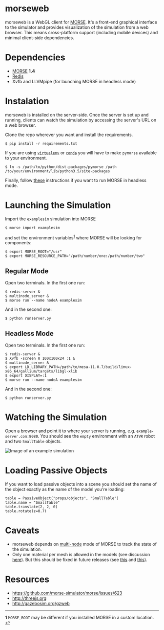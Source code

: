 morseweb
========
morseweb is a WebGL client for [MORSE](https://www.openrobots.org/morse/doc/stable/morse.html). It's a front-end graphical interface to the simulator and provides visualization of the simulation from a web browser. This means cross-platform support (including mobile devices) and minimal client-side dependencies.

# Dependencies
+ [MORSE](https://www.openrobots.org/morse/doc/stable/user/installation.html#manual-installation) **1.4**
+ [Redis](http://redis.io/topics/quickstart)
+ Xvfb and LLVMpipe (for launching MORSE in headless mode)

# Instalation
morseweb is installed on the server-side. Once the server is set up and running, clients can watch the simulation by accessing the server's URL on a web browser.

Clone the repo wherever you want and install the requirements.
```
$ pip install -r requirements.txt
```

If you are using [`virtualenv`](https://virtualenv.pypa.io/en/latest/) or [`conda`](http://conda.pydata.org/docs/index.html) you will have to make `pymorse` available to your environment.
```
$ ln -s /path/to/python/dist-packages/pymorse /path /to/your/environment/lib/python3.5/site-packages
```

Finally, follow [these](https://www.openrobots.org/morse/doc/latest/headless.html) instructions if you want to run MORSE in headless mode.

# Launching the Simulation
Import the `examplesim` simulation into MORSE
```
$ morse import examplesim
```
and set the environment variables<sup id="a1">[1](#fn1)</sup> where MORSE will be looking for components:
```
$ export MORSE_ROOT="/usr"
$ export MORSE_RESOURCE_PATH="/path/number/one:/path/number/two"
```

## Regular Mode
Open two terminals. In the first one run:
```
$ redis-server &
$ multinode_server &
$ morse run --name nodeA examplesim
```
And in the second one:
```
$ python runserver.py
```

## Headless Mode
Open two terminals. In the first one run:
```
$ redis-server &
$ Xvfb -screen 0 100x100x24 :1 &
$ multinode_server &
$ export LD_LIBRARY_PATH=/path/to/mesa-11.0.7/build/linux-x86_64/gallium/targets/libgl-xlib
$ export DISPLAY=:1
$ morse run --name nodeA examplesim
```
And in the second one:
```
$ python runserver.py
```

# Watching the Simulation
Open a browser and point it to where your server is running, e.g. `example-server.com:8080`. You should see the `empty` environment with an `ATVR` robot and two `SmallTable` objects.

![Image of an example simulation](http://i.imgur.com/NXsbjrW.png)

# Loading Passive Objects
If you want to load passive objects into a scene you should set the name of the object exactly as the name of the model you're loading:

```
table = PassiveObject("props/objects", "SmallTable")
table.name = "SmallTable"
table.translate(2, 2, 0)
table.rotate(z=0.7)
```

# Caveats
+ morseweb depends on [multi-node](http://www.openrobots.org/morse/doc/stable/multinode.html)
 mode of MORSE to track the state of the simulation.
+ Only one material per mesh is allowed in the models (see discussion [here](https://github.com/mrdoob/three.js/issues/6731#issuecomment-115308900)). But this should be fixed in future releases (see [this](https://github.com/mrdoob/three.js/pull/8087) and [this](https://github.com/mrdoob/three.js/pull/8068)).

# Resources
+ https://github.com/morse-simulator/morse/issues/623
+ http://threejs.org
+ http://gazebosim.org/gzweb

---
<b id="fn1">1</b> `MORSE_ROOT` may be different if you installed MORSE in a custom location. [&#8617;
](#a1)<br>
